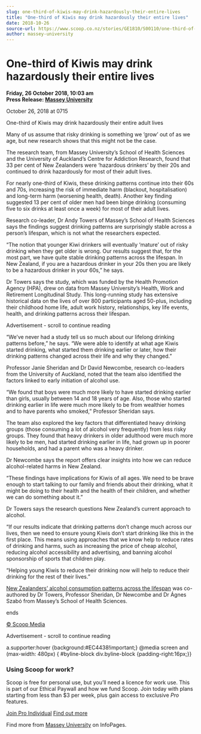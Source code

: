```yaml
---
slug: one-third-of-kiwis-may-drink-hazardously-their-entire-lives
title: "One-third of Kiwis may drink hazardously their entire lives"
date: 2018-10-26
source-url: https://www.scoop.co.nz/stories/GE1810/S00110/one-third-of-kiwis-may-drink-hazardously-their-entire-lives.htm
author: massey-university
---
```

One-third of Kiwis may drink hazardously their entire lives
===========================================================

**Friday, 26 October 2018, 10:03 am**  
**Press Release: [Massey University](https://info.scoop.co.nz/Massey_University)**

October 26, 2018 at 0715

One-third of Kiwis may drink hazardously their entire adult lives

Many of us assume that risky drinking is something we ‘grow’ out of as we age, but new research shows that this might not be the case.

The research team, from Massey University’s School of Health Sciences and the University of Auckland’s Centre for Addiction Research, found that 33 per cent of New Zealanders were ‘hazardous drinkers’ by their 20s and continued to drink hazardously for most of their adult lives.

For nearly one-third of Kiwis, these drinking patterns continue into their 60s and 70s, increasing the risk of immediate harm (blackout, hospitalisation) and long-term harm (worsening health, death). Another key finding suggested 13 per cent of older men had been binge drinking (consuming five to six drinks at least once a week) for most of their adult lives.

Research co-leader, Dr Andy Towers of Massey’s School of Health Sciences says the findings suggest drinking patterns are surprisingly stable across a person’s lifespan, which is not what the researchers expected.

  
“The notion that younger Kiwi drinkers will eventually ‘mature’ out of risky drinking when they get older is wrong. Our results suggest that, for the most part, we have quite stable drinking patterns across the lifespan. In New Zealand, if you are a hazardous drinker in your 20s then you are likely to be a hazardous drinker in your 60s,” he says.

Dr Towers says the study, which was funded by the Health Promotion Agency (HPA), drew on data from Massey University’s Health, Work and Retirement Longitudinal Study. This long-running study has extensive historical data on the lives of over 800 participants aged 50-plus, including their childhood home life, adult work history, relationships, key life events, health, and drinking patterns across their lifespan.

Advertisement - scroll to continue reading





“We’ve never had a study tell us so much about our lifelong drinking patterns before,” he says. “We were able to identify at what age Kiwis started drinking, what started them drinking earlier or later, how their drinking patterns changed across their life and why they changed.”

Professor Janie Sheridan and Dr David Newcombe, research co-leaders from the University of Auckland, noted that the team also identified the factors linked to early initiation of alcohol use.

“We found that boys were much more likely to have started drinking earlier than girls, usually between 14 and 18 years of age. Also, those who started drinking earlier in life were much more likely to be from wealthier homes and to have parents who smoked,” Professor Sheridan says.

The team also explored the key factors that differentiated heavy drinking groups (those consuming a lot of alcohol very frequently) from less risky groups. They found that heavy drinkers in older adulthood were much more likely to be men, had started drinking earlier in life, had grown up in poorer households, and had a parent who was a heavy drinker.

Dr Newcombe says the report offers clear insights into how we can reduce alcohol-related harms in New Zealand.

“These findings have implications for Kiwis of all ages. We need to be brave enough to start talking to our family and friends about their drinking, what it might be doing to their health and the health of their children, and whether we can do something about it.”

Dr Towers says the research questions New Zealand’s current approach to alcohol.

“If our results indicate that drinking patterns don’t change much across our lives, then we need to ensure young Kiwis don’t start drinking like this in the first place. This means using approaches that we know help to reduce rates of drinking and harms, such as increasing the price of cheap alcohol, reducing alcohol accessibility and advertising, and banning alcohol sponsorship of sports that children play.

“Helping young Kiwis to reduce their drinking now will help to reduce their drinking for the rest of their lives.”

[New Zealanders’ alcohol consumption patterns across the lifespan](https://www.hpa.org.nz/research-library/research-publications/new-zealanders%E2%80%99-alcohol-consumption-patterns-across-the-lifespan) was co-authored by Dr Towers, Professor Sheridan, Dr Newcombe and Dr Ágnes Szabó from Massey’s School of Health Sciences.

  
ends

[© Scoop Media](http://www.scoop.co.nz/about/terms.html)  

Advertisement - scroll to continue reading



a.supporter:hover {background:#EC4438!important;} @media screen and (max-width: 480px) { #byline-block div.byline-block {padding-right:16px;}}

### Using Scoop for work?

Scoop is free for personal use, but you’ll need a licence for work use. This is part of our Ethical Paywall and how we fund Scoop. Join today with plans starting from less than $3 per week, plus gain access to exclusive _Pro_ features.  
  
[Join Pro Individual](https://pro.scoop.co.nz/Individual/?from=ProIn24) [Find out more](https://pro.scoop.co.nz/using-scoop-for-work/?from=ProIn24)

Find more from [Massey University](https://info.scoop.co.nz/Massey_University) on InfoPages.